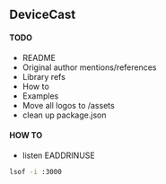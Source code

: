 ## DeviceCast



#### TODO
* README
* Original author mentions/references
* Library refs
* How to
* Examples
* Move all logos to /assets
* clean up package.json



#### HOW TO

* listen EADDRINUSE
````sh
lsof -i :3000
````
